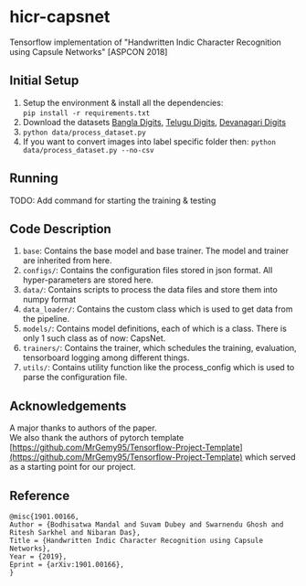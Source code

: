 # hicr-capsnet
Tensorflow implementation of "Handwritten Indic Character Recognition using Capsule Networks" [ASPCON 2018]

## Initial Setup
1. Setup the environment & install all the dependencies:  
``pip install -r requirements.txt``
2. Download the datasets [Bangla Digits](https://storage.googleapis.com/google-code-archive-downloads/v2/code.google.com/cmaterdb/CMATERdb%203.1.1.rar), [Telugu Digits](https://storage.googleapis.com/google-code-archive-downloads/v2/code.google.com/cmaterdb/CMATERdb%203.4.1.rar), [Devanagari Digits](https://storage.googleapis.com/google-code-archive-downloads/v2/code.google.com/cmaterdb/CMATERdb%203.2.1.rar)
3. ``python data/process_dataset.py``
4. If you want to convert images into label specific folder then: 
``python data/process_dataset.py --no-csv``

## Running
TODO: Add command for starting the training & testing

## Code Description
1. ``base``: Contains the base model and base trainer. The model and trainer are inherited from here.
2. ``configs/``:  Contains the configuration files stored in json format. All hyper-parameters are stored here.
3. ``data/``: Contains scripts to process the data files and store them into numpy format
4. ``data_loader/``: Contains the custom class which is used to get data from the pipeline.
5. ``models/``: Contains model definitions, each of which is a class. There is only 1 such class as of now: CapsNet.
6. ``trainers/``: Contains the trainer, which schedules the training, evaluation, tensorboard logging among different things.
7. ``utils/``: Contains utility function like the process_config which is used to parse the configuration file.

## Acknowledgements
A major thanks to authors of the paper.  
We also thank the authors of pytorch template [https://github.com/MrGemy95/Tensorflow-Project-Template](https://github.com/MrGemy95/Tensorflow-Project-Template) which served as a starting point for our project.

## Reference
    @misc{1901.00166,
    Author = {Bodhisatwa Mandal and Suvam Dubey and Swarnendu Ghosh and Ritesh Sarkhel and Nibaran Das},
    Title = {Handwritten Indic Character Recognition using Capsule Networks},
    Year = {2019},
    Eprint = {arXiv:1901.00166},
    }
